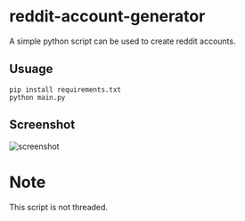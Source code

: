 # reddit-account-generator

A simple python script can be used to create reddit accounts.

## Usuage
```
pip install requirements.txt
python main.py
```

## Screenshot

![screenshot](https://github.com/anuj66283/reddit-account-generator/blob/master/screenshot.PNG)

# Note
This script is not threaded.
